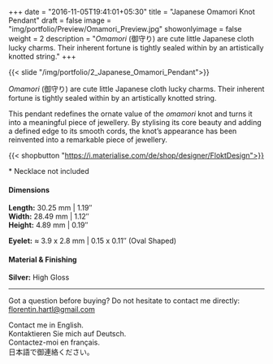 +++
date = "2016-11-05T19:41:01+05:30"
title = "Japanese Omamori Knot Pendant"
draft = false
image = "img/portfolio/Preview/Omamori_Preview.jpg"
showonlyimage = false
weight = 2
description = "*Omamori* (御守り) are cute little Japanese cloth lucky charms. Their inherent fortune is tightly sealed within by an artistically knotted string."
+++

{{< slide "/img/portfolio/2_Japanese_Omamori_Pendant">}}

*Omamori* (御守り) are cute little Japanese cloth lucky charms. Their inherent fortune is tightly sealed within by an artistically knotted string.
<!--more-->

This pendant redefines the ornate value of the *omamori* knot and turns it into a meaningful piece of jewellery. By stylising its core beauty and adding a defined edge to its smooth cords, the knot’s appearance has been reinvented into a remarkable piece of jewellery.

{{< shopbutton "https://i.materialise.com/de/shop/designer/FloktDesign">}}

\* Necklace not included

#### Dimensions

**Length:** 30.25 mm | 1.19″  
**Width:** 28.49 mm | 1.12″  
**Height:** 4.89 mm | 0.19″

**Eyelet:** ≈ 3.9 x 2.8 mm | 0.15 x 0.11″ (Oval Shaped)

#### Material & Finishing

**Silver:** High Gloss  

---

Got a question before buying? Do not hesitate to contact me directly:
florentin.hartl@gmail.com

Contact me in English.  
Kontaktieren Sie mich auf Deutsch.  
Contactez-moi en français.  
日本語で御連絡ください。
